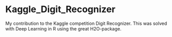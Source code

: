 # Kaggle_Digit_Recognizer
My contribution to the Kaggle competition Digit Recognizer. This was solved with Deep Learning in R using the great H2O-package.
